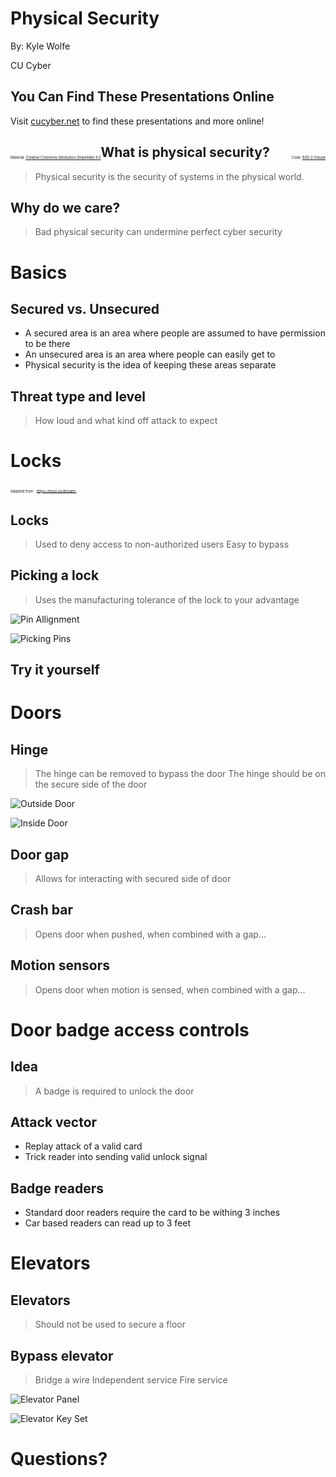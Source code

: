 # Physical Security

By: Kyle Wolfe

CU Cyber


## You Can Find These Presentations Online

Visit [cucyber.net](https://cucyber.net/) to find these presentations and more online!

<span style="padding-top: 6em; font-size: 0.4em; float: left;">Material: <a href="https://tldrlegal.com/license/creative-commons-attribution-sharealike-4.0-international-(cc-by-sa-4.0)">Creative Commons Attribution-ShareAlike 4.0</a></span><span style="padding-top: 6em; font-size: 0.4em; float: right;">Code: <a href="https://tldrlegal.com/license/bsd-2-clause-license-(freebsd)">BSD 2-Clause</a></span>



## What is physical security?

> Physical security is the security of systems in the physical world.


## Why do we care?

> Bad physical security can undermine perfect cyber security



# Basics


## Secured vs. Unsecured 

* A secured area is an area where people are assumed to have permission to be there
* An unsecured area is an area where people can easily get to 
* Physical security is the idea of keeping these areas separate


## Threat type and level

> How loud and what kind off attack to expect



# Locks

<span style="padding-top: 6em; font-size: 0.4em;">Adapted from:</span>
<span style="padding-top: 6em; font-size: 0.4em;">https://toool.us/deviant/</span>


## Locks

> Used to deny access to non-authorized users
> Easy to bypass


## Picking a lock

> Uses the manufacturing tolerance of the lock to your advantage


![Pin Allignment](1.03-binding-pin-front-view_.gif)


![Picking Pins](2.10-picking_but_lifting_one_pin_stack_too_far_.gif)


## Try it yourself



# Doors


## Hinge

> The hinge can be removed to bypass the door
> The hinge should be on the secure side of the door

![Outside Door](outside_door.JPG)


![Inside Door](inside_door.JPG)

## Door gap

> Allows for interacting with secured side of door


## Crash bar

> Opens door when pushed, when combined with a gap...


## Motion sensors

> Opens door when motion is sensed, when combined with a gap...



# Door badge access controls


## Idea

> A badge is required to unlock the door


## Attack vector

* Replay attack of a valid card
* Trick reader into sending valid unlock signal


## Badge readers

* Standard door readers require the card to be withing 3 inches
* Car based readers can read up to 3 feet



# Elevators


## Elevators

> Should not be used to secure a floor


## Bypass elevator

> Bridge a wire
> Independent service 
> Fire service


![Elevator Panel](elevator_panel.JPG)


![Elevator Key Set](elevator_keys.JPG)



# Questions?
